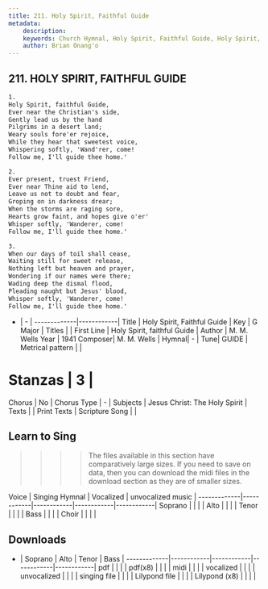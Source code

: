 ```yaml
---
title: 211. Holy Spirit, Faithful Guide
metadata:
    description: 
    keywords: Church Hymnal, Holy Spirit, Faithful Guide, Holy Spirit, faithful Guide, 
    author: Brian Onang'o
---
```



## 211. HOLY SPIRIT, FAITHFUL GUIDE

```txt
1.
Holy Spirit, faithful Guide, 
Ever near the Christian's side, 
Gently lead us by the hand 
Pilgrims in a desert land; 
Weary souls fore'er rejoice, 
While they hear that sweetest voice, 
Whispering softly, 'Wand'rer, come! 
Follow me, I'll guide thee home.' 

2.
Ever present, truest Friend, 
Ever near Thine aid to lend, 
Leave us not to doubt and fear, 
Groping on in darkness drear; 
When the storms are raging sore, 
Hearts grow faint, and hopes give o'er' 
Whisper softly, 'Wanderer, come! 
Follow me, I'll guide thee home.' 

3.
When our days of toil shall cease, 
Waiting still for sweet release, 
Nothing left but heaven and prayer, 
Wondering if our names were there; 
Wading deep the dismal flood, 
Pleading naught but Jesus' blood, 
Whisper softly, 'Wanderer, come! 
Follow me, I'll guide thee home.'

```

- |   -  |
-------------|------------|
Title | Holy Spirit, Faithful Guide |
Key | G Major |
Titles |  |
First Line | Holy Spirit, faithful Guide |
Author | M. M. Wells
Year | 1941
Composer| M. M. Wells |
Hymnal|  - |
Tune| GUIDE |
Metrical pattern | |
# Stanzas | 3 |
Chorus | No |
Chorus Type | - |
Subjects | Jesus Christ: The Holy Spirit |
Texts |  |
Print Texts | 
Scripture Song |  |
  
## Learn to Sing

>>>> The files available in this section have comparatively large sizes. If you need to save on data, then you can download the midi files in the download section as they are of smaller sizes.

Voice |  Singing Hymnal | Vocalized | unvocalized music |
-------------|------------|------------|------------|------------|
Soprano | | | |
Alto | | | |
Tenor | | | |
Bass | | | |
Choir | | | |

## Downloads

- |  Soprano | Alto | Tenor | Bass |
-------------|------------|------------|------------|------------|
pdf | | | |
pdf(x8) | | | |
midi | | | |
vocalized | | | |
unvocalized | | | |
singing file | | | |
Lilypond file | | | |
Lilypond (x8) | | | |
  